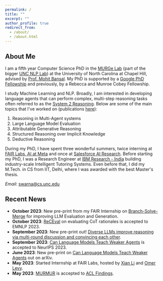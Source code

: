 ```yaml
---
permalink: /
title: ""
excerpt: ""
author_profile: true
redirect_from: 
  - /about/
  - /about.html
---
```


## About Me

I am a fifth year Computer Science PhD in the [MURGe Lab](https://murgelab.cs.unc.edu/) (part of the bigger [UNC NLP Lab](https://nlp.cs.unc.edu/)) at the University of North Carolina at Chapel Hill, advised by [Prof. Mohit Bansal](http://www.cs.unc.edu/~mbansal/). My PhD is supported by a [Google PhD Fellowship](https://research.google/outreach/phd-fellowship/recipients/?category=2022) and previously, by a Rebecca and Munroe Cobey Fellowship.

I study Machine Learning and NLP. Broadly, I am interested in developing language agents that can perform complex, multi-step reasoning tasks often referred to as the [System 2 Reasoning](https://en.wikipedia.org/wiki/Thinking,_Fast_and_Slow#:~:text=Thinking%2C%20Fast%20and%20Slow%20is,book%20by%20psychologist%20Daniel%20Kahneman.&text=The%20book's%20main%20thesis%20is,more%20deliberative%2C%20and%20more%20logical.). Below are some of the main topics that I've worked on (publications [here](https://https://swarnahub.github.io//research/)):

1. Reasoning in Multi-Agent systems
2. Large Language Model Evaluation
3. Attributable Generative Reasoning
4. Structured Reasoning over Implicit Knowledge
5. Deductive Reasoning

During my PhD, I have spent three wonderful summers, twice interning at [FAIR Labs, AI at Meta](https://ai.facebook.com/) and once at [Salesforce AI Research](https://www.salesforceairesearch.com/). Before starting my PhD, I was a Research Engineer at [IBM Research - India](https://www.research.ibm.com/labs/india/) building industry-scale Intelligent Tutoring Systems. Even before that, I did my M.Tech. in CS from IIT, Delhi, where I was awarded with the best Master's thesis.

*Email:* swarna@cs.unc.edu

## Recent News

* **October 2023**: New pre-print from my FAIR Internship on [Branch-Solve-Merge](https://arxiv.org/abs/2310.15123) for improving LLM Evaluation and Generation.   
* **October 2023**: [ReCEval](https://arxiv.org/abs/2304.10703) on evaluating CoT rationales is accepted to EMNLP 2023.   
* **September 2023**: New pre-print out! [Diverse LLMs improve reasoning via multi-round discussion and convincing each other](https://arxiv.org/abs/2309.13007).
* **September 2023**: [Can Language Models Teach Weaker Agents](https://arxiv.org/abs/2306.09299) is accepted to NeurIPS 2023.
* **June 2023**: New pre-print on [Can Language Models Teach Weaker Agents](https://arxiv.org/abs/2306.09299) out on arXiv.
* **May 2023**: Started Internship at FAIR Labs, hosted by [Xian Li](https://ai.facebook.com/people/xian-li/) and [Omer Levy](http://www.cs.tau.ac.il/~levyomer/).  
* **May 2023**: [MURMUR](https://arxiv.org/abs/2212.08607) is accepted to [ACL Findings](https://2023.aclweb.org/).  

